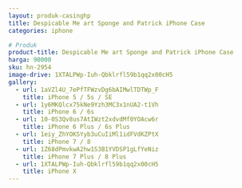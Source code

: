 ```yaml
---
layout: produk-casinghp
title: Despicable Me art Sponge and Patrick iPhone Case
categories: iphone

# Produk
product-title: Despicable Me art Sponge and Patrick iPhone Case
harga: 90000
sku: hn-2954
image-drive: 1XTALPWp-Iuh-Qbklrfl59b1qq2x00cH5
gallery:
  - url: 1aVZl4U_7ePfTFWzvDg6bAIMwlTDTWp_F
    title: iPhone 5 / 5s / SE
  - url: 1y6MKQlcx75kNe9Yzh3MC3x1nUA2-t1Vh
    title: iPhone 6 / 6s
  - url: 10-0S3Qv8us7AtIWzt2xdvdMf0YOAcw6r
    title: iPhone 6 Plus / 6s Plus
  - url: 1eiy_ZhYOKSYyb3uCuIiMl1idFVdKZPtX
    title: iPhone 7 / 8
  - url: 1Z68dPmvkwA2hw1S3B1YVDSP1gLfYeNiz
    title: iPhone 7 Plus / 8 Plus
  - url: 1XTALPWp-Iuh-Qbklrfl59b1qq2x00cH5
    title: iPhone X
---
```

